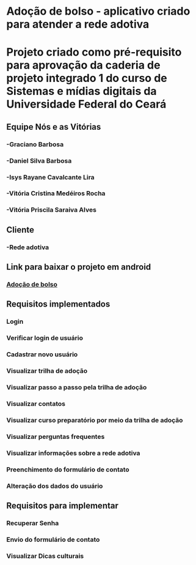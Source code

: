 # Adoção de bolso - aplicativo criado para atender a rede adotiva
# Projeto criado como pré-requisito para aprovação da caderia de projeto integrado 1 do curso de Sistemas e mídias digitais da Universidade Federal do Ceará
## Equipe Nós e as Vitórias
### -Graciano Barbosa
### -Daniel Silva Barbosa
### -Isys Rayane Cavalcante Lira
### -Vitória Cristina Medéiros Rocha
### -Vitória Priscila Saraiva Alves
## Cliente
### -Rede adotiva

## Link para baixar o projeto em android
### [Adoção de bolso](https://drive.google.com/file/d/1kC1nefpbMk8rcPbCv5yBol0ESOHm1Nnw/view?usp=sharing)

## Requisitos implementados
### Login
### Verificar login de usuário
### Cadastrar novo usuário
### Visualizar trilha de adoção
### Visualizar passo a passo pela trilha de adoção
### Visualizar contatos
### Visualizar curso preparatório por meio da trilha de adoção
### Visualizar perguntas frequentes
### Visualizar informações sobre a rede adotiva
### Preenchimento do formulário de contato
### Alteração dos dados do usuário

## Requisitos para implementar
### Recuperar Senha
### Envio do formulário de contato
### Visualizar Dicas culturais
